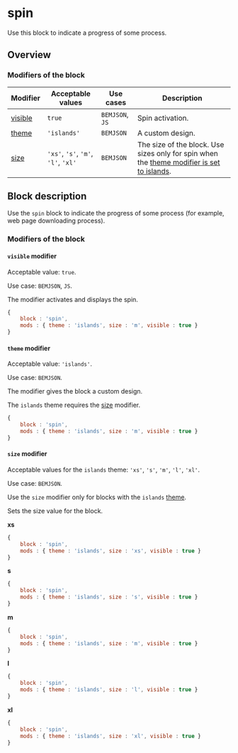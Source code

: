 # spin

Use this block to indicate a progress of some process.

## Overview

### Modifiers of the block

| Modifier | Acceptable values | Use cases | Description |
| ----------- | ------------------- | -------------------- | -------- |
| <a href="#spinvisible">visible</a> | <code>true</code> | <code>BEMJSON</code>, <code>JS</code> | Spin activation. |
| <a href="#spintheme">theme</a> | <code>'islands'</code> | <code>BEMJSON</code> | A custom design. |
| <a href="#spinsize">size</a> | <code>'xs'</code>, <code>'s'</code>, <code>'m'</code>, <code>'l'</code>, <code>'xl'</code> | <code>BEMJSON</code> | The size of the block. Use sizes only for spin when the <a href="#themes">theme modifier is set to islands</a>. |

## Block description

Use the `spin` block to indicate the progress of some process (for example, web page downloading process).

### Modifiers of the block

<a name="spinvisible"></a>

#### `visible` modifier

Acceptable value: `true`.

Use case: `BEMJSON`, `JS`.

The modifier activates and displays the spin.

```js
{
    block : 'spin',
    mods : { theme : 'islands', size : 'm', visible : true }
}
```

<a name="spintheme"></a>
#### `theme` modifier

Acceptable value: `'islands'`.

Use case: `BEMJSON`.

The modifier gives the block a custom design.

The `islands` theme requires the <a href="#size">size</a> modifier.

```js
{
    block : 'spin',
    mods : { theme : 'islands', size : 'm', visible : true }
}
```

<a name="spinsize"></a>

#### `size` modifier

Acceptable values for the `islands` theme: `'xs'`, `'s'`, `'m'`, `'l'`, `'xl'`.

Use case: `BEMJSON`.

Use the `size` modifier only for blocks with the `islands` <a href="#themes">theme</a>.

Sets the size value for the block.

**xs**

```js
{
    block : 'spin',
    mods : { theme : 'islands', size : 'xs', visible : true }
}
```

**s**

```js
{
    block : 'spin',
    mods : { theme : 'islands', size : 's', visible : true }
}
```

**m**

```js
{
    block : 'spin',
    mods : { theme : 'islands', size : 'm', visible : true }
}
```

**l**

```js
{
    block : 'spin',
    mods : { theme : 'islands', size : 'l', visible : true }
}
```

**xl**

```js
{
    block : 'spin',
    mods : { theme : 'islands', size : 'xl', visible : true }
}
```
